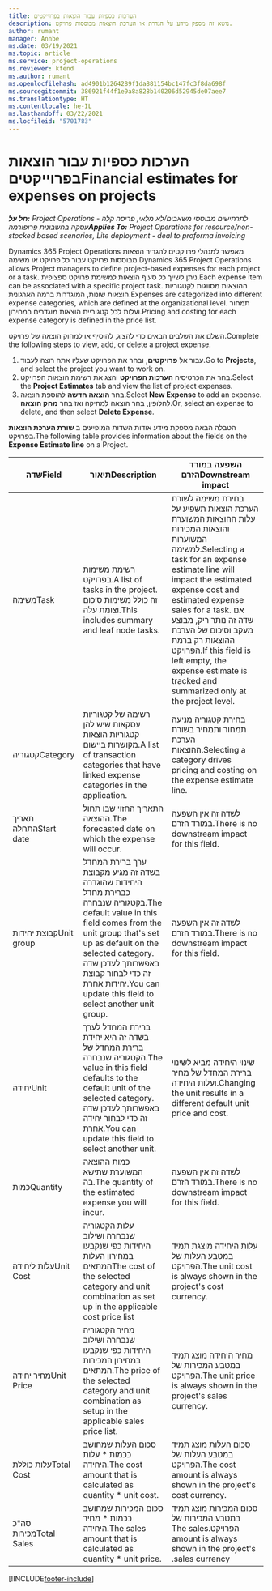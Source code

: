 ```yaml
---
title: הערכות כספיות עבור הוצאות בפרוייקטים
description: נושא זה מספק מידע על הגדרת או הערכת הוצאות מבוססות פרויקט.
author: rumant
manager: Annbe
ms.date: 03/19/2021
ms.topic: article
ms.service: project-operations
ms.reviewer: kfend
ms.author: rumant
ms.openlocfilehash: ad4901b1264289f1da881154bc147fc3f8da698f
ms.sourcegitcommit: 386921f44f1e9a8a828b140206d52945de07aee7
ms.translationtype: HT
ms.contentlocale: he-IL
ms.lasthandoff: 03/22/2021
ms.locfileid: "5701783"
---
```

# <a name="financial-estimates-for-expenses-on-projects"></a><span data-ttu-id="bc0da-103">הערכות כספיות עבור הוצאות בפרוייקטים</span><span class="sxs-lookup"><span data-stu-id="bc0da-103">Financial estimates for expenses on projects</span></span>
<span data-ttu-id="bc0da-104">_**חל על:** Project Operations לתרחישים מבוססי משאבים/לא מלאי, פריסה קלה - עסקה בחשבונית פרופורמה_</span><span class="sxs-lookup"><span data-stu-id="bc0da-104">_**Applies To:** Project Operations for resource/non-stocked based scenarios, Lite deployment - deal to proforma invoicing_</span></span>

<span data-ttu-id="bc0da-105">Dynamics 365 Project Operations מאפשר למנהלי פרויקטים להגדיר הוצאות מבוססות פרויקט עבור כל פרויקט או משימה.</span><span class="sxs-lookup"><span data-stu-id="bc0da-105">Dynamics 365 Project Operations allows Project managers to define project-based expenses for each project or a task.</span></span> <span data-ttu-id="bc0da-106">ניתן לשייך כל סעיף הוצאות למשימת פרויקט ספציפית.</span><span class="sxs-lookup"><span data-stu-id="bc0da-106">Each expense item can be associated with a specific project task.</span></span> <span data-ttu-id="bc0da-107">ההוצאות מסווגות לקטגוריות הוצאות שונות, המוגדרות ברמה הארגונית.</span><span class="sxs-lookup"><span data-stu-id="bc0da-107">Expenses are categorized into different expense categories, which are defined at the organizational level.</span></span> <span data-ttu-id="bc0da-108">תמחור ועלות לכל קטגוריית הוצאות מוגדרים במחירון.</span><span class="sxs-lookup"><span data-stu-id="bc0da-108">Pricing and costing for each expense category is defined in the price list.</span></span> 

<span data-ttu-id="bc0da-109">השלם את השלבים הבאים כדי להציג, להוסיף או למחוק הוצאה של פרויקט.</span><span class="sxs-lookup"><span data-stu-id="bc0da-109">Complete the following steps to view, add, or delete a project expense.</span></span>

1. <span data-ttu-id="bc0da-110">עבור אל **פרויקטים**, ובחר את הפרויקט שעליו אתה רוצה לעבוד.</span><span class="sxs-lookup"><span data-stu-id="bc0da-110">Go to **Projects**, and select the project you want to work on.</span></span>
2. <span data-ttu-id="bc0da-111">בחר את הכרטיסיה **הערכות הפרויקט** והצג את רשימת הוצאות הפרויקט.</span><span class="sxs-lookup"><span data-stu-id="bc0da-111">Select the **Project Estimates** tab and view the list of project expenses.</span></span>
3. <span data-ttu-id="bc0da-112">בחר **הוצאה חדשה** להוספת הוצאה.</span><span class="sxs-lookup"><span data-stu-id="bc0da-112">Select **New Expense** to add an expense.</span></span> <span data-ttu-id="bc0da-113">לחלופין, בחר הוצאה למחיקה ואז בחר **מחק הוצאה**.</span><span class="sxs-lookup"><span data-stu-id="bc0da-113">Or, select an expense to delete, and then select **Delete Expense**.</span></span>

<span data-ttu-id="bc0da-114">הטבלה הבאה מספקת מידע אודות השדות המופיעים ב **שורת הערכת הוצאות** בפרויקט.</span><span class="sxs-lookup"><span data-stu-id="bc0da-114">The following table provides information about the fields on the **Expense Estimate line** on a Project.</span></span> 

| <span data-ttu-id="bc0da-115">**שדה**</span><span class="sxs-lookup"><span data-stu-id="bc0da-115">**Field**</span></span> | <span data-ttu-id="bc0da-116">**תיאור**</span><span class="sxs-lookup"><span data-stu-id="bc0da-116">**Description**</span></span> | <span data-ttu-id="bc0da-117">**השפעה במורד הזרם**</span><span class="sxs-lookup"><span data-stu-id="bc0da-117">**Downstream impact**</span></span> |
| --- | --- | --- |
| <span data-ttu-id="bc0da-118">משימה</span><span class="sxs-lookup"><span data-stu-id="bc0da-118">Task</span></span> | <span data-ttu-id="bc0da-119">רשימת משימות בפרויקט.</span><span class="sxs-lookup"><span data-stu-id="bc0da-119">A list of tasks in the project.</span></span> <span data-ttu-id="bc0da-120">זה כולל משימות סיכום וצומת עלה.</span><span class="sxs-lookup"><span data-stu-id="bc0da-120">This includes summary and leaf node tasks.</span></span> | <span data-ttu-id="bc0da-121">בחירת משימה לשורת הערכת הוצאות תשפיע על עלות ההוצאות המשוערת והוצאות המכירות המשוערות למשימה.</span><span class="sxs-lookup"><span data-stu-id="bc0da-121">Selecting a task for an expense estimate line will impact the estimated expense cost and estimated expense sales for a task.</span></span> <span data-ttu-id="bc0da-122">אם שדה זה נותר ריק, מבוצע מעקב וסיכום של הערכת ההוצאות רק ברמת הפרויקט.</span><span class="sxs-lookup"><span data-stu-id="bc0da-122">If this field is left empty, the expense estimate is tracked and summarized only at the project level.</span></span> |
| <span data-ttu-id="bc0da-123">קטגוריה</span><span class="sxs-lookup"><span data-stu-id="bc0da-123">Category</span></span> | <span data-ttu-id="bc0da-124">רשימה של קטגוריות עסקאות שיש להן קטגוריות הוצאות מקושרות ביישום.</span><span class="sxs-lookup"><span data-stu-id="bc0da-124">A list of transaction categories that have linked expense categories in the application.</span></span> | <span data-ttu-id="bc0da-125">בחירת קטגוריה מניעה תמחור ותמחיר בשורת הערכת ההוצאות.</span><span class="sxs-lookup"><span data-stu-id="bc0da-125">Selecting a category drives pricing and costing on the expense estimate line.</span></span> |
| <span data-ttu-id="bc0da-126">תאריך התחלה</span><span class="sxs-lookup"><span data-stu-id="bc0da-126">Start date</span></span> | <span data-ttu-id="bc0da-127">התאריך החזוי שבו תחול ההוצאה.</span><span class="sxs-lookup"><span data-stu-id="bc0da-127">The forecasted date on which the expense will occur.</span></span> | <span data-ttu-id="bc0da-128">לשדה זה אין השפעה במורד הזרם.</span><span class="sxs-lookup"><span data-stu-id="bc0da-128">There is no downstream impact for this field.</span></span> |
| <span data-ttu-id="bc0da-129">קבוצת יחידות</span><span class="sxs-lookup"><span data-stu-id="bc0da-129">Unit group</span></span> | <span data-ttu-id="bc0da-130">ערך ברירת המחדל בשדה זה מגיע מקבוצת היחידות שהוגדרה כברירת מחדל בקטגוריה שנבחרה.</span><span class="sxs-lookup"><span data-stu-id="bc0da-130">The default value in this field comes from the unit group that's set up as default on the selected category.</span></span> <span data-ttu-id="bc0da-131">באפשרותך לעדכן שדה זה כדי לבחור קבוצת יחידות אחרת.</span><span class="sxs-lookup"><span data-stu-id="bc0da-131">You can update this field to select another unit group.</span></span> | <span data-ttu-id="bc0da-132">לשדה זה אין השפעה במורד הזרם.</span><span class="sxs-lookup"><span data-stu-id="bc0da-132">There is no downstream impact for this field.</span></span> |
| <span data-ttu-id="bc0da-133">יחידה</span><span class="sxs-lookup"><span data-stu-id="bc0da-133">Unit</span></span> | <span data-ttu-id="bc0da-134">ברירת המחדל לערך בשדה זה היא יחידת ברירת המחדל של הקטגוריה שנבחרה.</span><span class="sxs-lookup"><span data-stu-id="bc0da-134">The value in this field defaults to the default unit of the selected category.</span></span> <span data-ttu-id="bc0da-135">באפשרותך לעדכן שדה זה כדי לבחור יחידה אחרת.</span><span class="sxs-lookup"><span data-stu-id="bc0da-135">You can update this field to select another unit.</span></span> | <span data-ttu-id="bc0da-136">שינוי היחידה מביא לשינוי ברירת המחדל של מחיר ועלות היחידה.</span><span class="sxs-lookup"><span data-stu-id="bc0da-136">Changing the unit results in a different default unit price and cost.</span></span> |
| <span data-ttu-id="bc0da-137">כמות</span><span class="sxs-lookup"><span data-stu-id="bc0da-137">Quantity</span></span> | <span data-ttu-id="bc0da-138">כמות ההוצאה המשוערת שתישא בה.</span><span class="sxs-lookup"><span data-stu-id="bc0da-138">The quantity of the estimated expense you will incur.</span></span> | <span data-ttu-id="bc0da-139">לשדה זה אין השפעה במורד הזרם.</span><span class="sxs-lookup"><span data-stu-id="bc0da-139">There is no downstream impact for this field.</span></span> |
| <span data-ttu-id="bc0da-140">עלות ליחידה</span><span class="sxs-lookup"><span data-stu-id="bc0da-140">Unit Cost</span></span> | <span data-ttu-id="bc0da-141">עלות הקטגוריה שנבחרה ושילוב היחידות כפי שנקבעו במחירון העלות המתאים</span><span class="sxs-lookup"><span data-stu-id="bc0da-141">The cost of the selected category and unit combination as set up in the applicable cost price list</span></span> | <span data-ttu-id="bc0da-142">עלות היחידה מוצגת תמיד במטבע העלות של הפרויקט.</span><span class="sxs-lookup"><span data-stu-id="bc0da-142">The unit cost is always shown in the project's cost currency.</span></span> |
| <span data-ttu-id="bc0da-143">מחיר יחידה</span><span class="sxs-lookup"><span data-stu-id="bc0da-143">Unit Price</span></span> | <span data-ttu-id="bc0da-144">מחיר הקטגוריה שנבחרה ושילוב היחידות כפי שנקבעו במחירון המכירות המתאים.</span><span class="sxs-lookup"><span data-stu-id="bc0da-144">The price of the selected category and unit combination as setup in the applicable sales price list.</span></span> | <span data-ttu-id="bc0da-145">מחיר היחידה מוצג תמיד במטבע המכירות של הפרויקט.</span><span class="sxs-lookup"><span data-stu-id="bc0da-145">The unit price is always shown in the project's sales currency.</span></span> |
| <span data-ttu-id="bc0da-146">עלות כוללת</span><span class="sxs-lookup"><span data-stu-id="bc0da-146">Total Cost</span></span> | <span data-ttu-id="bc0da-147">סכום העלות שמחושב ככמות \* עלות היחידה.</span><span class="sxs-lookup"><span data-stu-id="bc0da-147">The cost amount that is calculated as quantity \* unit cost.</span></span>| <span data-ttu-id="bc0da-148">סכום העלות מוצג תמיד במטבע העלות של הפרויקט.</span><span class="sxs-lookup"><span data-stu-id="bc0da-148">The cost amount is always shown in the project's cost currency.</span></span> |
| <span data-ttu-id="bc0da-149">סה"כ מכירות</span><span class="sxs-lookup"><span data-stu-id="bc0da-149">Total Sales</span></span> | <span data-ttu-id="bc0da-150">סכום המכירות שמחושב ככמות \* מחיר היחידה.</span><span class="sxs-lookup"><span data-stu-id="bc0da-150">The sales amount that is calculated as quantity \* unit price.</span></span> | <span data-ttu-id="bc0da-151">‏‫סכום המכירות מוצג תמיד במטבע המכירות של הפרויקט.</span><span class="sxs-lookup"><span data-stu-id="bc0da-151">The sales amount is always shown in the project's sales currency.</span></span> |


[!INCLUDE[footer-include](../includes/footer-banner.md)]
